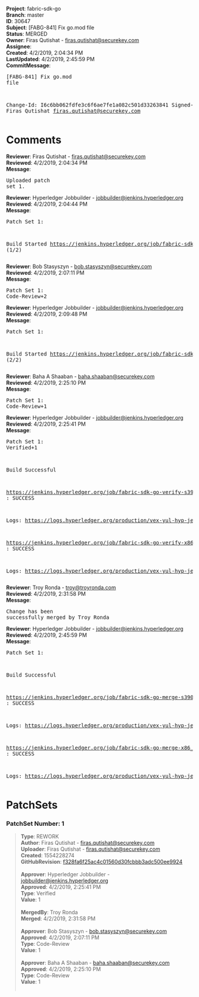 <strong>Project</strong>: fabric-sdk-go<br><strong>Branch</strong>: master<br><strong>ID</strong>: 30647<br><strong>Subject</strong>: [FABG-841] Fix go.mod file<br><strong>Status</strong>: MERGED<br><strong>Owner</strong>: Firas Qutishat - firas.qutishat@securekey.com<br><strong>Assignee</strong>:<br><strong>Created</strong>: 4/2/2019, 2:04:34 PM<br><strong>LastUpdated</strong>: 4/2/2019, 2:45:59 PM<br><strong>CommitMessage</strong>:<br><pre>[FABG-841] Fix go.mod file

Change-Id: I6c6bb062fdfe3c6f6ae7fe1a082c501d33263841
Signed-off-by: Firas Qutishat <firas.qutishat@securekey.com>
</pre><h1>Comments</h1><strong>Reviewer</strong>: Firas Qutishat - firas.qutishat@securekey.com<br><strong>Reviewed</strong>: 4/2/2019, 2:04:34 PM<br><strong>Message</strong>: <pre>Uploaded patch set 1.</pre><strong>Reviewer</strong>: Hyperledger Jobbuilder - jobbuilder@jenkins.hyperledger.org<br><strong>Reviewed</strong>: 4/2/2019, 2:04:44 PM<br><strong>Message</strong>: <pre>Patch Set 1:

Build Started https://jenkins.hyperledger.org/job/fabric-sdk-go-verify-s390x/69/ (1/2)</pre><strong>Reviewer</strong>: Bob Stasyszyn - bob.stasyszyn@securekey.com<br><strong>Reviewed</strong>: 4/2/2019, 2:07:11 PM<br><strong>Message</strong>: <pre>Patch Set 1: Code-Review+2</pre><strong>Reviewer</strong>: Hyperledger Jobbuilder - jobbuilder@jenkins.hyperledger.org<br><strong>Reviewed</strong>: 4/2/2019, 2:09:48 PM<br><strong>Message</strong>: <pre>Patch Set 1:

Build Started https://jenkins.hyperledger.org/job/fabric-sdk-go-verify-x86_64/45/ (2/2)</pre><strong>Reviewer</strong>: Baha A Shaaban - baha.shaaban@securekey.com<br><strong>Reviewed</strong>: 4/2/2019, 2:25:10 PM<br><strong>Message</strong>: <pre>Patch Set 1: Code-Review+1</pre><strong>Reviewer</strong>: Hyperledger Jobbuilder - jobbuilder@jenkins.hyperledger.org<br><strong>Reviewed</strong>: 4/2/2019, 2:25:41 PM<br><strong>Message</strong>: <pre>Patch Set 1: Verified+1

Build Successful 

https://jenkins.hyperledger.org/job/fabric-sdk-go-verify-s390x/69/ : SUCCESS

Logs: https://logs.hyperledger.org/production/vex-yul-hyp-jenkins-3/fabric-sdk-go-verify-s390x/69

https://jenkins.hyperledger.org/job/fabric-sdk-go-verify-x86_64/45/ : SUCCESS

Logs: https://logs.hyperledger.org/production/vex-yul-hyp-jenkins-3/fabric-sdk-go-verify-x86_64/45</pre><strong>Reviewer</strong>: Troy Ronda - troy@troyronda.com<br><strong>Reviewed</strong>: 4/2/2019, 2:31:58 PM<br><strong>Message</strong>: <pre>Change has been successfully merged by Troy Ronda</pre><strong>Reviewer</strong>: Hyperledger Jobbuilder - jobbuilder@jenkins.hyperledger.org<br><strong>Reviewed</strong>: 4/2/2019, 2:45:59 PM<br><strong>Message</strong>: <pre>Patch Set 1:

Build Successful 

https://jenkins.hyperledger.org/job/fabric-sdk-go-merge-s390x/11/ : SUCCESS

Logs: https://logs.hyperledger.org/production/vex-yul-hyp-jenkins-3/fabric-sdk-go-merge-s390x/11

https://jenkins.hyperledger.org/job/fabric-sdk-go-merge-x86_64/11/ : SUCCESS

Logs: https://logs.hyperledger.org/production/vex-yul-hyp-jenkins-3/fabric-sdk-go-merge-x86_64/11</pre><h1>PatchSets</h1><h3>PatchSet Number: 1</h3><blockquote><strong>Type</strong>: REWORK<br><strong>Author</strong>: Firas Qutishat - firas.qutishat@securekey.com<br><strong>Uploader</strong>: Firas Qutishat - firas.qutishat@securekey.com<br><strong>Created</strong>: 1554228274<br><strong>GitHubRevision</strong>: [f328fa6f25ac4c01560d30fcbbb3adc500ee9924](https://github.com/hyperledger/fabric-sdk-go/commit/f328fa6f25ac4c01560d30fcbbb3adc500ee9924)<br><br><strong>Approver</strong>: Hyperledger Jobbuilder - jobbuilder@jenkins.hyperledger.org<br><strong>Approved</strong>: 4/2/2019, 2:25:41 PM<br><strong>Type</strong>: Verified<br><strong>Value</strong>: 1<br><br><strong>MergedBy</strong>: Troy Ronda<br><strong>Merged</strong>: 4/2/2019, 2:31:58 PM<br><br><strong>Approver</strong>: Bob Stasyszyn - bob.stasyszyn@securekey.com<br><strong>Approved</strong>: 4/2/2019, 2:07:11 PM<br><strong>Type</strong>: Code-Review<br><strong>Value</strong>: 1<br><br><strong>Approver</strong>: Baha A Shaaban - baha.shaaban@securekey.com<br><strong>Approved</strong>: 4/2/2019, 2:25:10 PM<br><strong>Type</strong>: Code-Review<br><strong>Value</strong>: 1<br><br></blockquote>